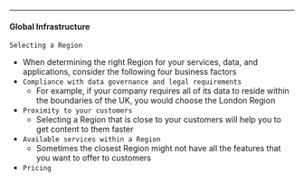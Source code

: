 ***
#### Global Infrastructure

`Selecting a Region`
* When determining the right Region for your services, data, and applications, consider the following four business factors
* `Compliance with data governance and legal requirements`
	* For example, if your company requires all of its data to reside within the boundaries of the UK, you would choose the London Region
* `Proximity to your customers`
	* Selecting a Region that is close to your customers will help you to get content to them faster
* `Available services within a Region`
	* Sometimes the closest Region might not have all the features that you want to offer to customers
* `Pricing`

